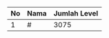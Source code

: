 | No | Nama            | Jumlah Level |
|----|-----------------|--------------|
| 1  | #    |    3075        |
